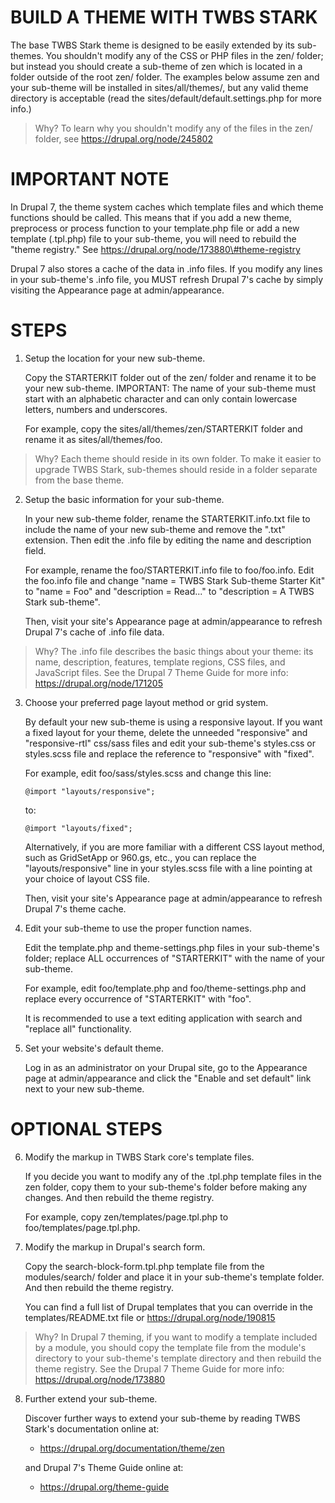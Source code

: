 BUILD A THEME WITH TWBS STARK
=============================

The base TWBS Stark theme is designed to be easily extended by its
sub-themes. You shouldn't modify any of the CSS or PHP files in the zen/
folder; but instead you should create a sub-theme of zen which is
located in a folder outside of the root zen/ folder. The examples below
assume zen and your sub-theme will be installed in sites/all/themes/,
but any valid theme directory is acceptable (read the
sites/default/default.settings.php for more info.)

> Why? To learn why you shouldn't modify any of the files in the zen/
> folder, see https://drupal.org/node/245802

IMPORTANT NOTE
==============

In Drupal 7, the theme system caches which template files and which
theme functions should be called. This means that if you add a new
theme, preprocess or process function to your template.php file or add a
new template (.tpl.php) file to your sub-theme, you will need to rebuild
the "theme registry." See https://drupal.org/node/173880\#theme-registry

Drupal 7 also stores a cache of the data in .info files. If you modify
any lines in your sub-theme's .info file, you MUST refresh Drupal 7's
cache by simply visiting the Appearance page at admin/appearance.

STEPS
=====

1.  Setup the location for your new sub-theme.

    Copy the STARTERKIT folder out of the zen/ folder and rename it to
    be your new sub-theme. IMPORTANT: The name of your sub-theme must
    start with an alphabetic character and can only contain lowercase
    letters, numbers and underscores.

    For example, copy the sites/all/themes/zen/STARTERKIT folder and
    rename it as sites/all/themes/foo.

> Why? Each theme should reside in its own folder. To make it easier to
> upgrade TWBS Stark, sub-themes should reside in a folder separate from
> the base theme.

2.  Setup the basic information for your sub-theme.

    In your new sub-theme folder, rename the STARTERKIT.info.txt file to
    include the name of your new sub-theme and remove the ".txt"
    extension. Then edit the .info file by editing the name and
    description field.

    For example, rename the foo/STARTERKIT.info file to foo/foo.info.
    Edit the foo.info file and change "name = TWBS Stark Sub-theme
    Starter Kit" to "name = Foo" and "description = Read..." to
    "description = A TWBS Stark sub-theme".

    Then, visit your site's Appearance page at admin/appearance to
    refresh Drupal 7's cache of .info file data.

> Why? The .info file describes the basic things about your theme: its
> name, description, features, template regions, CSS files, and
> JavaScript files. See the Drupal 7 Theme Guide for more info:
> https://drupal.org/node/171205

3.  Choose your preferred page layout method or grid system.

    By default your new sub-theme is using a responsive layout. If you
    want a fixed layout for your theme, delete the unneeded "responsive"
    and "responsive-rtl" css/sass files and edit your sub-theme's
    styles.css or styles.scss file and replace the reference to
    "responsive" with "fixed".

    For example, edit foo/sass/styles.scss and change this line:

        @import "layouts/responsive";

    to:

        @import "layouts/fixed";

    Alternatively, if you are more familiar with a different CSS layout
    method, such as GridSetApp or 960.gs, etc., you can replace the
    "layouts/responsive" line in your styles.scss file with a line
    pointing at your choice of layout CSS file.

    Then, visit your site's Appearance page at admin/appearance to
    refresh Drupal 7's theme cache.

4.  Edit your sub-theme to use the proper function names.

    Edit the template.php and theme-settings.php files in your
    sub-theme's folder; replace ALL occurrences of "STARTERKIT" with the
    name of your sub-theme.

    For example, edit foo/template.php and foo/theme-settings.php and
    replace every occurrence of "STARTERKIT" with "foo".

    It is recommended to use a text editing application with search and
    "replace all" functionality.

5.  Set your website's default theme.

    Log in as an administrator on your Drupal site, go to the Appearance
    page at admin/appearance and click the "Enable and set default" link
    next to your new sub-theme.

OPTIONAL STEPS
==============

6.  Modify the markup in TWBS Stark core's template files.

    If you decide you want to modify any of the .tpl.php template files
    in the zen folder, copy them to your sub-theme's folder before
    making any changes. And then rebuild the theme registry.

    For example, copy zen/templates/page.tpl.php to
    foo/templates/page.tpl.php.

7.  Modify the markup in Drupal's search form.

    Copy the search-block-form.tpl.php template file from the
    modules/search/ folder and place it in your sub-theme's template
    folder. And then rebuild the theme registry.

    You can find a full list of Drupal templates that you can override
    in the templates/README.txt file or https://drupal.org/node/190815

> Why? In Drupal 7 theming, if you want to modify a template included by
> a module, you should copy the template file from the module's
> directory to your sub-theme's template directory and then rebuild the
> theme registry. See the Drupal 7 Theme Guide for more info:
> https://drupal.org/node/173880

8.  Further extend your sub-theme.

    Discover further ways to extend your sub-theme by reading TWBS
    Stark's documentation online at:

    -   https://drupal.org/documentation/theme/zen

    and Drupal 7's Theme Guide online at:

    -   https://drupal.org/theme-guide


